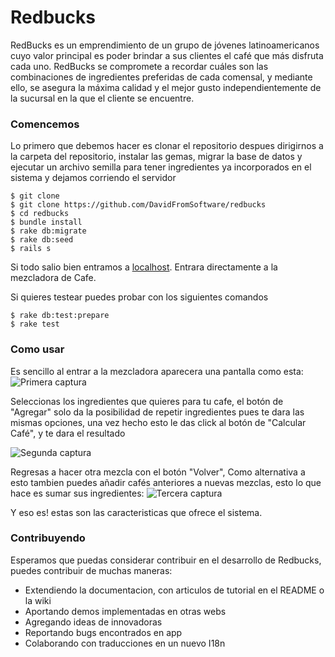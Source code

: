 # Redbucks

RedBucks es un emprendimiento de un grupo de jóvenes latinoamericanos cuyo valor
principal es poder brindar a sus clientes el café que más disfruta cada uno. RedBucks se
compromete a recordar cuáles son las combinaciones de ingredientes preferidas de cada
comensal, y mediante ello, se asegura la máxima calidad y el mejor gusto
independientemente de la sucursal en la que el cliente se encuentre.

### Comencemos

Lo primero que debemos hacer es clonar el repositorio despues dirigirnos a la carpeta del repositorio, instalar las gemas, migrar la base de datos y ejecutar un archivo semilla para tener ingredientes ya incorporados en el sistema y dejamos corriendo el servidor

```console
$ git clone 
$ git clone https://github.com/DavidFromSoftware/redbucks
$ cd redbucks
$ bundle install
$ rake db:migrate
$ rake db:seed
$ rails s
```

Si todo salio bien entramos a [localhost](http://localhost:3000/). Entrara directamente a la mezcladora de Cafe. 

Si quieres testear puedes probar con los siguientes comandos 
```console
$ rake db:test:prepare 
$ rake test
```

### Como usar

Es sencillo al entrar a la mezcladora aparecera una pantalla como esta:
![Primera captura](https://raw.github.com/DavidFromSoftware/redbucks/master/public/captura1.png)

Seleccionas los ingredientes que quieres para tu cafe, el botón de "Agregar" solo da la posibilidad de repetir ingredientes pues te dara las mismas opciones, una vez hecho esto le das click al botón de "Calcular Café", y te dara el resultado


![Segunda captura](https://raw.github.com/DavidFromSoftware/redbucks/master/public/Captura2.png)

Regresas a hacer otra mezcla con el botón "Volver", Como alternativa a esto tambien puedes añadir cafés anteriores a nuevas mezclas, esto lo que hace es sumar sus ingredientes:
![Tercera captura](https://raw.github.com/DavidFromSoftware/redbucks/master/public/captura3.png)

Y eso es! estas son las caracteristicas que ofrece el sistema.

### Contribuyendo 

Esperamos que puedas considerar contribuir en el desarrollo de Redbucks, puedes contribuir de muchas maneras:

*	Extendiendo la documentacion, con articulos de tutorial en el README o la wiki
*	Aportando demos implementadas en otras webs
*	Agregando ideas de innovadoras
*	Reportando bugs encontrados en app
*	Colaborando con traducciones en un nuevo I18n

